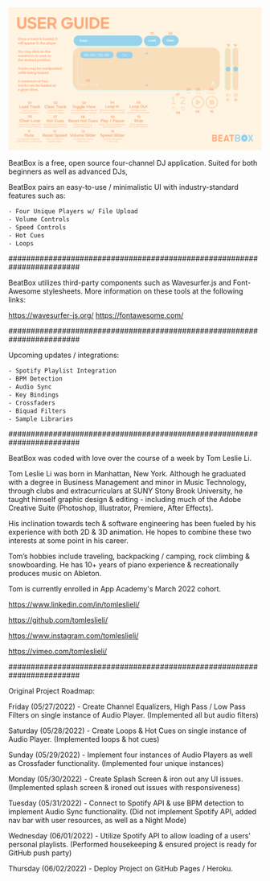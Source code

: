 ![Alt text](assets/images/USERGUIDE.png?raw=true "User Guide")

BeatBox is a free, open source four-channel DJ application. Suited for both beginners as well as advanced DJs, 

BeatBox pairs an easy-to-use / minimalistic UI with industry-standard features such as:

    - Four Unique Players w/ File Upload
    - Volume Controls
    - Speed Controls
    - Hot Cues
    - Loops

########################################################################

BeatBox utilizes third-party components such as Wavesurfer.js and Font-Awesome stylesheets. More information on these tools at the following links:

https://wavesurfer-js.org/
https://fontawesome.com/

########################################################################

Upcoming updates / integrations:

    - Spotify Playlist Integration
    - BPM Detection
    - Audio Sync
    - Key Bindings
    - Crossfaders
    - Biquad Filters
    - Sample Libraries

########################################################################

BeatBox was coded with love over the course of a week by Tom Leslie Li.

Tom Leslie Li was born in Manhattan, New York. Although he graduated with a degree in Business Management and minor in Music Technology, through clubs and extracurriculars at SUNY Stony Brook University, he taught himself graphic design & editing - including much of the Adobe Creative Suite (Photoshop, Illustrator, Premiere, After Effects).

His inclination towards tech & software engineering has been fueled by his experience with both 2D & 3D animation. He hopes to combine these two interests at some point in his career.

Tom’s hobbies include traveling, backpacking / camping, rock climbing & snowboarding.
He has 10+ years of piano experience & recreationally produces music on Ableton.

Tom is currently enrolled in App Academy's March 2022 cohort.

https://www.linkedin.com/in/tomleslieli/

https://github.com/tomleslieli/

https://www.instagram.com/tomleslieli/

https://vimeo.com/tomleslieli/

########################################################################

Original Project Roadmap:

Friday (05/27/2022) - Create Channel Equalizers, High Pass / Low Pass Filters on single instance of Audio Player. (Implemented all but audio filters)

Saturday (05/28/2022) - Create Loops & Hot Cues on single instance of Audio Player. (Implemented loops & hot cues)

Sunday (05/29/2022) - Implement four instances of Audio Players as well as Crossfader functionality. (Implemented four unique instances)

Monday (05/30/2022) - Create Splash Screen & iron out any UI issues. (Implemented splash screen & ironed out issues with responsiveness)

Tuesday (05/31/2022) - Connect to Spotify API & use BPM detection to implement Audio Sync functionality. (Did not implement Spotify API, added nav bar with user resources, as well as a Night Mode)

Wednesday (06/01/2022) - Utilize Spotify API to allow loading of a users' personal playlists. (Performed housekeeping & ensured project is ready for GitHub push party)

Thursday (06/02/2022) - Deploy Project on GitHub Pages / Heroku.